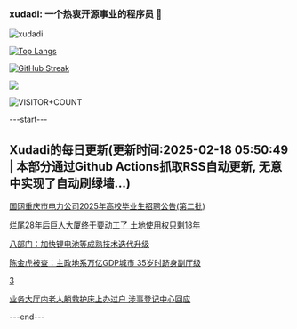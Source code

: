 ### xudadi: 一个热衷开源事业的程序员 👋

![xudadi](https://github-readme-stats-git-masterorgs-github-readme-stats-team.vercel.app/api?username=xudadi)

[![Top Langs](https://github-readme-stats.vercel.app/api/top-langs/?username=xudadi)](https://github.com/anuraghazra/github-readme-stats)

[![GitHub Streak](https://streak-stats.demolab.com?user=xudadi&locale=zh_Hans)](https://git.io/streak-stats)

![](https://raw.githubusercontent.com/xudadi/xudadi/main/assets/github-contribution-grid-snake.svg)

![VISITOR+COUNT](https://komarev.com/ghpvc/?username=xudadi&label=VISITOR+COUNT)


---start---

## Xudadi的每日更新(更新时间:2025-02-18 05:50:49 | 本部分通过Github Actions抓取RSS自动更新, 无意中实现了自动刷绿墙...)

[国网重庆市电力公司2025年高校毕业生招聘公告(第二批)](https://www.gongkaoleida.com/article/2290880)

[烂尾28年后巨人大厦终于要动工了 土地使用权只剩18年](https://m.163.com/news/article/JOKNLJ470512B07B.html)

[八部门：加快锂电池等成熟技术迭代升级](https://m.163.com/news/article/JOK2A3RL0534A4SC.html)

[陈金虎被查：主政地系万亿GDP城市 35岁时跻身副厅级](https://m.163.com/news/article/JOKMMO5405129QAF.html)

[3](https://m.163.com/touch/news/sub/domestic)

[业务大厅内老人躺救护床上办过户 涉事登记中心回应](https://m.163.com/news/article/JOKCRMJQ05561G0D.html)

---end---
